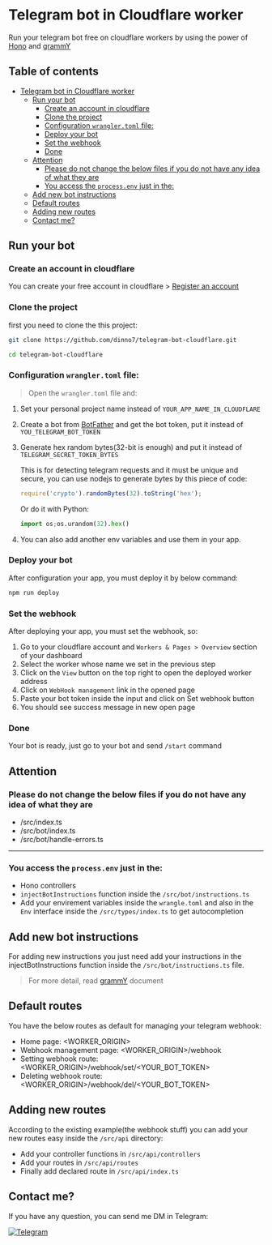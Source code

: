 # Telegram bot in Cloudflare worker

Run your telegram bot free on cloudflare workers by using the power of [Hono](https://hono.dev/) and
[grammY](https://grammy.dev/)

## Table of contents
- [Telegram bot in Cloudflare worker](#telegram-bot-in-cloudflare-worker)
  - [Run your bot](#run-your-bot)
    - [Create an account in cloudflare](#create-an-account-in-cloudflare)
    - [Clone the project](#clone-the-project)
    - [Configuration `wrangler.toml` file:](#configuration-wranglertoml-file)
    - [Deploy your bot](#deploy-your-bot)
    - [Set the webhook](#set-the-webhook)
    - [Done](#done)
  - [Attention](#attention)
    - [Please do not change the below files if you do not have any idea of what they are](#please-do-not-change-the-below-files-if-you-do-not-have-any-idea-of-what-they-are)
    - [You access the `process.env` just in the:](#you-access-the-processenv-just-in-the)
  - [Add new bot instructions](#add-new-bot-instructions)
  - [Default routes](#default-routes)
  - [Adding new routes](#adding-new-routes)
  - [Contact me?](#contact-me)

## Run your bot

### Create an account in cloudflare

You can create your free account in cloudflare > [Register an account](https://www.cloudflare.com/products/registrar)

### Clone the project

first you need to clone the this project:

```bash
git clone https://github.com/dinno7/telegram-bot-cloudflare.git
```

```bash
cd telegram-bot-cloudflare
```

### Configuration `wrangler.toml` file:

> Open the `wrangler.toml` file and:

1. Set your personal project name instead of `YOUR_APP_NAME_IN_CLOUDFLARE`
2. Create a bot from [BotFather](https://t.me/BotFather) and get the bot token, put it instead of
   `YOU_TELEGRAM_BOT_TOKEN`
3. Generate hex random bytes(32-bit is enough) and put it instead of `TELEGRAM_SECRET_TOKEN_BYTES`

   This is for detecting telegram requests and it must be unique and secure, you can use nodejs to generate bytes by
   this piece of code:

   ```javascript
   require('crypto').randomBytes(32).toString('hex');
   ```

   Or do it with Python:

   ```python
   import os;os.urandom(32).hex()
   ```

4. You can also add another env variables and use them in your app.

### Deploy your bot

After configuration your app, you must deploy it by below command:

```bash
npm run deploy
```

### Set the webhook

After deploying your app, you must set the webhook, so:

1. Go to your cloudflare account and `Workers & Pages > Overview` section of your dashboard
2. Select the worker whose name we set in the previous step
3. Click on the `View` button on the top right to open the deployed worker address
4. Click on `WebHook management` link in the opened page
5. Paste your bot token inside the input and click on Set webhook button
6. You should see success message in new open page

### Done

Your bot is ready, just go to your bot and send `/start` command

## Attention

### Please do not change the below files if you do not have any idea of what they are

- /src/index.ts
- /src/bot/index.ts
- /src/bot/handle-errors.ts

---

### You access the `process.env` just in the:

- Hono controllers
- `injectBotInstructions` function inside the `/src/bot/instructions.ts`
- Add your envirement variables inside the `wrangle.toml` and also in the `Env` interface inside the
  `/src/types/index.ts` to get autocompletion

## Add new bot instructions

For adding new instructions you just need add your instructions in the injectBotInstructions function inside the
`/src/bot/instructions.ts` file.

> For more detail, read [grammY](https://grammy.dev) document

## Default routes

You have the below routes as default for managing your telegram webhook:

- Home page: \<WORKER_ORIGIN\>
- Webhook management page: \<WORKER_ORIGIN\>/webhook
- Setting webhook route: \<WORKER_ORIGIN\>/webhook/set/\<YOUR_BOT_TOKEN\>
- Deleting webhook route: \<WORKER_ORIGIN\>/webhook/del/\<YOUR_BOT_TOKEN\>

## Adding new routes

According to the existing example(the webhook stuff) you can add your new routes easy inside the `/src/api` directory:

- Add your controller functions in `/src/api/controllers`
- Add your routes in `/src/api/routes`
- Finally add declared route in `/src/api/index.ts`

## Contact me?

If you have any question, you can send me DM in Telegram:

[![Telegram](https://img.shields.io/badge/Telegram-26A5E4.svg?logo=telegram&logoColor=white)](https://t.me/tahadlrb7)
